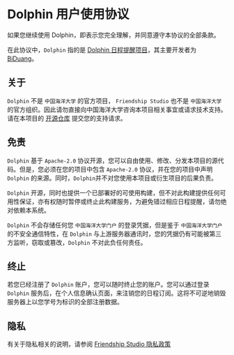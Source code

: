 # Dolphin 用户使用协议

如果您继续使用 Dolphin，即表示您完全理解，并同意遵守本协议的全部条款。

在此协议中，`Dolphin` 指的是 [Dolphin 日程提醒项目](https://github.com/BiDuang/Dolphin)，其主要开发者为 [BiDuang](https://github.com/BiDuang)。

## 关于

`Dolphin` 不是 `中国海洋大学` 的官方项目， `Friendship Studio` 也不是 `中国海洋大学` 的官方组织。因此请勿直接向中国海洋大学咨询本项目相关事宜或请求技术支持。请在本项目的 [开源仓库](https://github.com/BiDuang/Dolphin) 提交您的支持请求。

## 免责

`Dolphin` 基于 `Apache-2.0` 协议开源，您可以自由使用、修改、分发本项目的源代码。但是，您必须在您的项目中包含 `Apache-2.0` 协议，并在您的项目中声明 `Dolphin` 的来源。同时，`Dolphin`并不对您使用本项目或衍生项目的后果负责。

`Dolphin` 开源，同时也提供一个已部署好的可使用构建，但不对此构建提供任何可用性保证，亦有权随时暂停或终止此构建服务，为避免错过相应日程提醒，请勿绝对依赖本系统。

`Dolphin` 不会存储任何您 `中国海洋大学门户` 的登录凭据，但是鉴于 `中国海洋大学门户` 的不安全通信特性，在 `Dolphin` 与上游服务器通讯时，您的凭据仍有可能被第三方监听，窃取或篡改，`Dolphin` 不对此负任何责任。

## 终止

若您已经注册了 `Dolphin` 账户，您可以随时终止您的账户。您可以通过登录 `Dolphin` 服务后，在个人信息确认页面，来注销您的日程订阅。这将不可逆地销毁服务器上以您学号为标识的全部注册数据。

## 隐私

有关于隐私相关的说明，请参阅 [Friendship Studio 隐私政策](https://wiki.friendship.org.cn/wiki/FriendshipWiki:privacy)  
